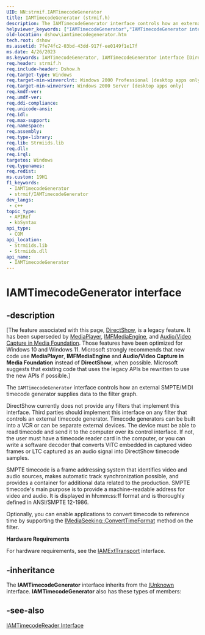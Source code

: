 ```yaml
---
UID: NN:strmif.IAMTimecodeGenerator
title: IAMTimecodeGenerator (strmif.h)
description: The IAMTimecodeGenerator interface controls how an external SMPTE/MIDI timecode generator supplies data to the filter graph.DirectShow currently does not provide any filters that implement this interface.
helpviewer_keywords: ["IAMTimecodeGenerator","IAMTimecodeGenerator interface [DirectShow]","IAMTimecodeGenerator interface [DirectShow]","described","IAMTimecodeGeneratorInterface","dshow.iamtimecodegenerator","strmif/IAMTimecodeGenerator"]
old-location: dshow\iamtimecodegenerator.htm
tech.root: dshow
ms.assetid: 7fe74fc2-03bd-43dd-917f-ee0149f1e17f
ms.date: 4/26/2023
ms.keywords: IAMTimecodeGenerator, IAMTimecodeGenerator interface [DirectShow], IAMTimecodeGenerator interface [DirectShow],described, IAMTimecodeGeneratorInterface, dshow.iamtimecodegenerator, strmif/IAMTimecodeGenerator
req.header: strmif.h
req.include-header: Dshow.h
req.target-type: Windows
req.target-min-winverclnt: Windows 2000 Professional [desktop apps only]
req.target-min-winversvr: Windows 2000 Server [desktop apps only]
req.kmdf-ver: 
req.umdf-ver: 
req.ddi-compliance: 
req.unicode-ansi: 
req.idl: 
req.max-support: 
req.namespace: 
req.assembly: 
req.type-library: 
req.lib: Strmiids.lib
req.dll: 
req.irql: 
targetos: Windows
req.typenames: 
req.redist: 
ms.custom: 19H1
f1_keywords:
 - IAMTimecodeGenerator
 - strmif/IAMTimecodeGenerator
dev_langs:
 - c++
topic_type:
 - APIRef
 - kbSyntax
api_type:
 - COM
api_location:
 - Strmiids.lib
 - Strmiids.dll
api_name:
 - IAMTimecodeGenerator
---
```


# IAMTimecodeGenerator interface


## -description

\[The feature associated with this page, [DirectShow](/windows/win32/directshow/directshow), is a legacy feature. It has been superseded by [MediaPlayer](/uwp/api/Windows.Media.Playback.MediaPlayer), [IMFMediaEngine](/windows/win32/api/mfmediaengine/nn-mfmediaengine-imfmediaengine), and [Audio/Video Capture in Media Foundation](windows/win32/medfound/audio-video-capture-in-media-foundation). Those features have been optimized for Windows 10 and Windows 11. Microsoft strongly recommends that new code use **MediaPlayer**, **IMFMediaEngine** and **Audio/Video Capture in Media Foundation** instead of **DirectShow**, when possible. Microsoft suggests that existing code that uses the legacy APIs be rewritten to use the new APIs if possible.\]

The <code>IAMTimecodeGenerator</code> interface controls how an external SMPTE/MIDI timecode generator supplies data to the filter graph.

DirectShow currently does not provide any filters that implement this interface. Third parties should implement this interface on any filter that controls an external timecode generator. Timecode generators can be built into a VCR or can be separate external devices. The device must be able to read timecode and send it to the computer over its control interface. If not, the user must have a timecode reader card in the computer, or you can write a software decoder that converts VITC embedded in captured video frames or LTC captured as an audio signal into DirectShow timecode samples.

SMPTE timecode is a frame addressing system that identifies video and audio sources, makes automatic track synchronization possible, and provides a container for additional data related to the production. SMPTE timecode's main purpose is to provide a machine-readable address for video and audio. It is displayed in hh:mm:ss:ff format and is thoroughly defined in ANSI/SMPTE 12-1986.

Optionally, you can enable applications to convert timecode to reference time by supporting the <a href="/windows/desktop/api/strmif/nf-strmif-imediaseeking-converttimeformat">IMediaSeeking::ConvertTimeFormat</a> method on the filter.

<b>Hardware Requirements</b>

For hardware requirements, see the <a href="/windows/desktop/api/strmif/nn-strmif-iamexttransport">IAMExtTransport</a> interface.

## -inheritance

The <b>IAMTimecodeGenerator</b> interface inherits from the <a href="/windows/desktop/api/unknwn/nn-unknwn-iunknown">IUnknown</a> interface. <b>IAMTimecodeGenerator</b> also has these types of members:

## -see-also

<a href="/windows/desktop/api/strmif/nn-strmif-iamtimecodereader">IAMTimecodeReader Interface</a>
